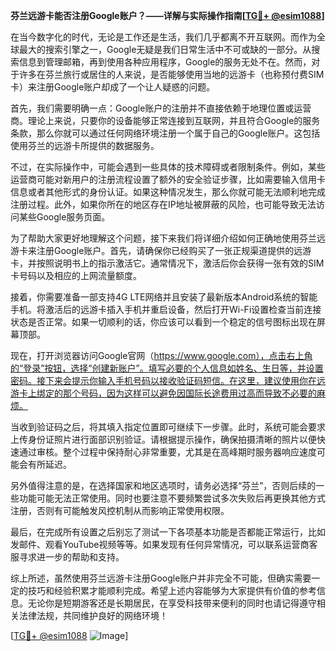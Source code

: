 **芬兰远游卡能否注册Google账户？——详解与实际操作指南[[TG💪+ @esim1088](https://t.me/s/esim1088)]**

在当今数字化的时代，无论是工作还是生活，我们几乎都离不开互联网。而作为全球最大的搜索引擎之一，Google无疑是我们日常生活中不可或缺的一部分。从搜索信息到管理邮箱，再到使用各种应用程序，Google的服务无处不在。然而，对于许多在芬兰旅行或居住的人来说，是否能够使用当地的远游卡（也称预付费SIM卡）来注册Google账户却成了一个让人疑惑的问题。

首先，我们需要明确一点：Google账户的注册并不直接依赖于地理位置或运营商。理论上来说，只要你的设备能够正常连接到互联网，并且符合Google的服务条款，那么你就可以通过任何网络环境注册一个属于自己的Google账户。这包括使用芬兰的远游卡所提供的数据服务。

不过，在实际操作中，可能会遇到一些具体的技术障碍或者限制条件。例如，某些运营商可能对新用户的注册流程设置了额外的安全验证步骤，比如需要输入信用卡信息或者其他形式的身份认证。如果这种情况发生，那么你就可能无法顺利地完成注册过程。此外，如果你所在的地区存在IP地址被屏蔽的风险，也可能导致无法访问某些Google服务页面。

为了帮助大家更好地理解这个问题，接下来我们将详细介绍如何正确地使用芬兰远游卡来注册Google账户。首先，请确保你已经购买了一张正规渠道提供的远游卡，并按照说明书上的指示激活它。通常情况下，激活后你会获得一张有效的SIM卡号码以及相应的上网流量额度。

接着，你需要准备一部支持4G LTE网络并且安装了最新版本Android系统的智能手机。将激活后的远游卡插入手机并重启设备，然后打开Wi-Fi设置检查当前连接状态是否正常。如果一切顺利的话，你应该可以看到一个稳定的信号图标出现在屏幕顶部。

现在，打开浏览器访问Google官网（https://www.google.com），点击右上角的“登录”按钮，选择“创建新账户”。填写必要的个人信息如姓名、生日等，并设置密码。接下来会提示你输入手机号码以接收验证码短信。在这里，建议使用你在远游卡上绑定的那个号码，因为这样可以避免因国际长途费用过高而导致不必要的麻烦。

当收到验证码之后，将其填入指定位置即可继续下一步骤。此时，系统可能会要求上传身份证照片进行面部识别验证。请根据提示操作，确保拍摄清晰的照片以便快速通过审核。整个过程中保持耐心非常重要，尤其是在高峰期时服务器响应速度可能会有所延迟。

另外值得注意的是，在选择国家和地区选项时，请务必选择“芬兰”，否则后续的一些功能可能无法正常使用。同时也要注意不要频繁尝试多次失败后再更换其他方式注册，否则有可能触发风控机制从而影响正常使用权限。

最后，在完成所有设置之后别忘了测试一下各项基本功能是否都能正常运行，比如发邮件、观看YouTube视频等等。如果发现有任何异常情况，可以联系运营商客服寻求进一步的帮助和支持。

综上所述，虽然使用芬兰远游卡注册Google账户并非完全不可能，但确实需要一定的技巧和经验积累才能顺利完成。希望上述内容能够为大家提供有价值的参考信息。无论你是短期游客还是长期居民，在享受科技带来便利的同时也请记得遵守相关法律法规，共同维护良好的网络环境！

[[TG💪+ @esim1088](https://t.me/s/esim1088) ![Image](https://i.postimg.cc/4NQfJmqS/Snipaste-2025-05-13-00-14-12.png)]